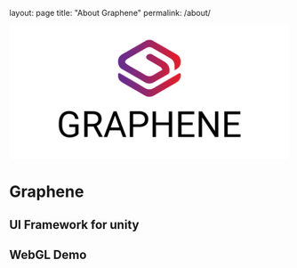 layout: page
title: "About Graphene"
permalink: /about/

![Graphene](images/graphene-logo-full.png)

# Graphene
## UI Framework for unity

## WebGL Demo
